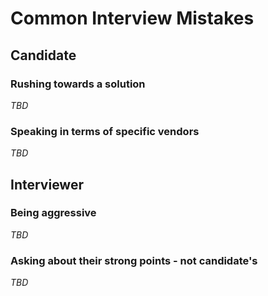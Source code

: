 # Common Interview Mistakes

## Candidate

### Rushing towards a solution
_TBD_

### Speaking in terms of specific vendors
_TBD_

## Interviewer

### Being aggressive
_TBD_

### Asking about their strong points - not candidate's
_TBD_
